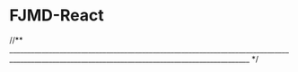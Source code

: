 # FJMD-React
//** _________________________________________________________________________________________________________________________________________________ */